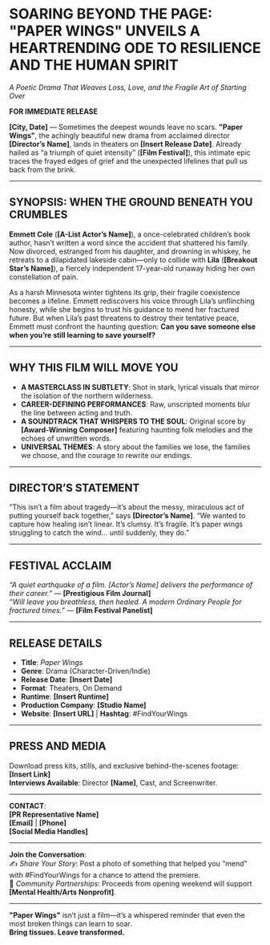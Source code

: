 # **SOARING BEYOND THE PAGE: "PAPER WINGS" UNVEILS A HEARTRENDING ODE TO RESILIENCE AND THE HUMAN SPIRIT**  
*A Poetic Drama That Weaves Loss, Love, and the Fragile Art of Starting Over*  

**FOR IMMEDIATE RELEASE**  

**[City, Date]** — Sometimes the deepest wounds leave no scars. **"Paper Wings"**, the achingly beautiful new drama from acclaimed director **[Director’s Name]**, lands in theaters on **[Insert Release Date]**. Already hailed as “a triumph of quiet intensity” (**[Film Festival]**), this intimate epic traces the frayed edges of grief and the unexpected lifelines that pull us back from the brink.  

---

## **SYNOPSIS: WHEN THE GROUND BENEATH YOU CRUMBLES**  
**Emmett Cole** (**[A-List Actor’s Name]**), a once-celebrated children’s book author, hasn’t written a word since the accident that shattered his family. Now divorced, estranged from his daughter, and drowning in whiskey, he retreats to a dilapidated lakeside cabin—only to collide with **Lila** (**[Breakout Star’s Name]**), a fiercely independent 17-year-old runaway hiding her own constellation of pain.  

As a harsh Minnesota winter tightens its grip, their fragile coexistence becomes a lifeline. Emmett rediscovers his voice through Lila’s unflinching honesty, while she begins to trust his guidance to mend her fractured future. But when Lila’s past threatens to destroy their tentative peace, Emmett must confront the haunting question: **Can you save someone else when you’re still learning to save yourself?**  

---

## **WHY THIS FILM WILL MOVE YOU**  
- **A MASTERCLASS IN SUBTLETY**: Shot in stark, lyrical visuals that mirror the isolation of the northern wilderness.  
- **CAREER-DEFINING PERFORMANCES**: Raw, unscripted moments blur the line between acting and truth.  
- **A SOUNDTRACK THAT WHISPERS TO THE SOUL**: Original score by **[Award-Winning Composer]** featuring haunting folk melodies and the echoes of unwritten words.  
- **UNIVERSAL THEMES**: A story about the families we lose, the families we choose, and the courage to rewrite our endings.  

---

## **DIRECTOR’S STATEMENT**  
“This isn’t a film about tragedy—it’s about the messy, miraculous act of putting yourself back together,” says **[Director’s Name]**. “We wanted to capture how healing isn’t linear. It’s clumsy. It’s fragile. It’s paper wings struggling to catch the wind… until suddenly, they do.”  

---

## **FESTIVAL ACCLAIM**  
*“A quiet earthquake of a film. [Actor’s Name] delivers the performance of their career.”* — **[Prestigious Film Journal]**  
*“Will leave you breathless, then healed. A modern *Ordinary People* for fractured times.”* — **[Film Festival Panelist]**  

---

## **RELEASE DETAILS**  
- **Title**: *Paper Wings*  
- **Genre**: Drama (Character-Driven/Indie)  
- **Release Date**: **[Insert Date]**  
- **Format**: Theaters, On Demand  
- **Runtime**: **[Insert Runtime]**  
- **Production Company**: **[Studio Name]**  
- **Website**: **[Insert URL]** | **Hashtag**: #FindYourWings  

---

## **PRESS AND MEDIA**  
Download press kits, stills, and exclusive behind-the-scenes footage: **[Insert Link]**  
**Interviews Available**: Director **[Name]**, Cast, and Screenwriter.  

---

**CONTACT**:  
**[PR Representative Name]**  
**[Email]** | **[Phone]**  
**[Social Media Handles]**  

--- 

**Join the Conversation**:  
✍️ *Share Your Story*: Post a photo of something that helped you “mend” with #FindYourWings for a chance to attend the premiere.  
📖 *Community Partnerships*: Proceeds from opening weekend will support **[Mental Health/Arts Nonprofit]**.  

---  

**"Paper Wings"** isn’t just a film—it’s a whispered reminder that even the most broken things can learn to soar.  
**Bring tissues. Leave transformed.**